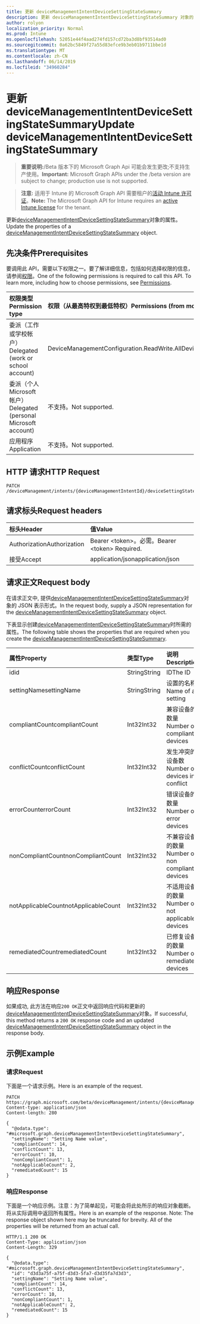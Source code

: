 ```yaml
---
title: 更新 deviceManagementIntentDeviceSettingStateSummary
description: 更新 deviceManagementIntentDeviceSettingStateSummary 对象的属性。
author: rolyon
localization_priority: Normal
ms.prod: Intune
ms.openlocfilehash: 52051e44f4aad274fd157cd72ba3d8bf93514ad0
ms.sourcegitcommit: 0a62bc5849f27a55d83efce9b3eb01b9711bbe1d
ms.translationtype: MT
ms.contentlocale: zh-CN
ms.lasthandoff: 06/14/2019
ms.locfileid: "34960284"
---
```

# <a name="update-devicemanagementintentdevicesettingstatesummary"></a><span data-ttu-id="06576-103">更新 deviceManagementIntentDeviceSettingStateSummary</span><span class="sxs-lookup"><span data-stu-id="06576-103">Update deviceManagementIntentDeviceSettingStateSummary</span></span>

> <span data-ttu-id="06576-104">**重要说明:**/Beta 版本下的 Microsoft Graph Api 可能会发生更改;不支持生产使用。</span><span class="sxs-lookup"><span data-stu-id="06576-104">**Important:** Microsoft Graph APIs under the /beta version are subject to change; production use is not supported.</span></span>

> <span data-ttu-id="06576-105">**注意:** 适用于 Intune 的 Microsoft Graph API 需要租户的[活动 Intune 许可证](https://go.microsoft.com/fwlink/?linkid=839381)。</span><span class="sxs-lookup"><span data-stu-id="06576-105">**Note:** The Microsoft Graph API for Intune requires an [active Intune license](https://go.microsoft.com/fwlink/?linkid=839381) for the tenant.</span></span>

<span data-ttu-id="06576-106">更新[deviceManagementIntentDeviceSettingStateSummary](../resources/intune-deviceintent-devicemanagementintentdevicesettingstatesummary.md)对象的属性。</span><span class="sxs-lookup"><span data-stu-id="06576-106">Update the properties of a [deviceManagementIntentDeviceSettingStateSummary](../resources/intune-deviceintent-devicemanagementintentdevicesettingstatesummary.md) object.</span></span>

## <a name="prerequisites"></a><span data-ttu-id="06576-107">先决条件</span><span class="sxs-lookup"><span data-stu-id="06576-107">Prerequisites</span></span>
<span data-ttu-id="06576-p101">要调用此 API，需要以下权限之一。要了解详细信息，包括如何选择权限的信息，请参阅[权限](/graph/permissions-reference)。</span><span class="sxs-lookup"><span data-stu-id="06576-p101">One of the following permissions is required to call this API. To learn more, including how to choose permissions, see [Permissions](/graph/permissions-reference).</span></span>

|<span data-ttu-id="06576-110">权限类型</span><span class="sxs-lookup"><span data-stu-id="06576-110">Permission type</span></span>|<span data-ttu-id="06576-111">权限（从最高特权到最低特权）</span><span class="sxs-lookup"><span data-stu-id="06576-111">Permissions (from most to least privileged)</span></span>|
|:---|:---|
|<span data-ttu-id="06576-112">委派（工作或学校帐户）</span><span class="sxs-lookup"><span data-stu-id="06576-112">Delegated (work or school account)</span></span>|<span data-ttu-id="06576-113">DeviceManagementConfiguration.ReadWrite.All</span><span class="sxs-lookup"><span data-stu-id="06576-113">DeviceManagementConfiguration.ReadWrite.All</span></span>|
|<span data-ttu-id="06576-114">委派（个人 Microsoft 帐户）</span><span class="sxs-lookup"><span data-stu-id="06576-114">Delegated (personal Microsoft account)</span></span>|<span data-ttu-id="06576-115">不支持。</span><span class="sxs-lookup"><span data-stu-id="06576-115">Not supported.</span></span>|
|<span data-ttu-id="06576-116">应用程序</span><span class="sxs-lookup"><span data-stu-id="06576-116">Application</span></span>|<span data-ttu-id="06576-117">不支持。</span><span class="sxs-lookup"><span data-stu-id="06576-117">Not supported.</span></span>|

## <a name="http-request"></a><span data-ttu-id="06576-118">HTTP 请求</span><span class="sxs-lookup"><span data-stu-id="06576-118">HTTP Request</span></span>
<!-- {
  "blockType": "ignored"
}
-->
``` http
PATCH /deviceManagement/intents/{deviceManagementIntentId}/deviceSettingStateSummaries/{deviceManagementIntentDeviceSettingStateSummaryId}
```

## <a name="request-headers"></a><span data-ttu-id="06576-119">请求标头</span><span class="sxs-lookup"><span data-stu-id="06576-119">Request headers</span></span>
|<span data-ttu-id="06576-120">标头</span><span class="sxs-lookup"><span data-stu-id="06576-120">Header</span></span>|<span data-ttu-id="06576-121">值</span><span class="sxs-lookup"><span data-stu-id="06576-121">Value</span></span>|
|:---|:---|
|<span data-ttu-id="06576-122">Authorization</span><span class="sxs-lookup"><span data-stu-id="06576-122">Authorization</span></span>|<span data-ttu-id="06576-123">Bearer &lt;token&gt;。必需。</span><span class="sxs-lookup"><span data-stu-id="06576-123">Bearer &lt;token&gt; Required.</span></span>|
|<span data-ttu-id="06576-124">接受</span><span class="sxs-lookup"><span data-stu-id="06576-124">Accept</span></span>|<span data-ttu-id="06576-125">application/json</span><span class="sxs-lookup"><span data-stu-id="06576-125">application/json</span></span>|

## <a name="request-body"></a><span data-ttu-id="06576-126">请求正文</span><span class="sxs-lookup"><span data-stu-id="06576-126">Request body</span></span>
<span data-ttu-id="06576-127">在请求正文中, 提供[deviceManagementIntentDeviceSettingStateSummary](../resources/intune-deviceintent-devicemanagementintentdevicesettingstatesummary.md)对象的 JSON 表示形式。</span><span class="sxs-lookup"><span data-stu-id="06576-127">In the request body, supply a JSON representation for the [deviceManagementIntentDeviceSettingStateSummary](../resources/intune-deviceintent-devicemanagementintentdevicesettingstatesummary.md) object.</span></span>

<span data-ttu-id="06576-128">下表显示创建[deviceManagementIntentDeviceSettingStateSummary](../resources/intune-deviceintent-devicemanagementintentdevicesettingstatesummary.md)时所需的属性。</span><span class="sxs-lookup"><span data-stu-id="06576-128">The following table shows the properties that are required when you create the [deviceManagementIntentDeviceSettingStateSummary](../resources/intune-deviceintent-devicemanagementintentdevicesettingstatesummary.md).</span></span>

|<span data-ttu-id="06576-129">属性</span><span class="sxs-lookup"><span data-stu-id="06576-129">Property</span></span>|<span data-ttu-id="06576-130">类型</span><span class="sxs-lookup"><span data-stu-id="06576-130">Type</span></span>|<span data-ttu-id="06576-131">说明</span><span class="sxs-lookup"><span data-stu-id="06576-131">Description</span></span>|
|:---|:---|:---|
|<span data-ttu-id="06576-132">id</span><span class="sxs-lookup"><span data-stu-id="06576-132">id</span></span>|<span data-ttu-id="06576-133">String</span><span class="sxs-lookup"><span data-stu-id="06576-133">String</span></span>|<span data-ttu-id="06576-134">ID</span><span class="sxs-lookup"><span data-stu-id="06576-134">The ID</span></span>|
|<span data-ttu-id="06576-135">settingName</span><span class="sxs-lookup"><span data-stu-id="06576-135">settingName</span></span>|<span data-ttu-id="06576-136">String</span><span class="sxs-lookup"><span data-stu-id="06576-136">String</span></span>|<span data-ttu-id="06576-137">设置的名称</span><span class="sxs-lookup"><span data-stu-id="06576-137">Name of a setting</span></span>|
|<span data-ttu-id="06576-138">compliantCount</span><span class="sxs-lookup"><span data-stu-id="06576-138">compliantCount</span></span>|<span data-ttu-id="06576-139">Int32</span><span class="sxs-lookup"><span data-stu-id="06576-139">Int32</span></span>|<span data-ttu-id="06576-140">兼容设备的数量</span><span class="sxs-lookup"><span data-stu-id="06576-140">Number of compliant devices</span></span>|
|<span data-ttu-id="06576-141">conflictCount</span><span class="sxs-lookup"><span data-stu-id="06576-141">conflictCount</span></span>|<span data-ttu-id="06576-142">Int32</span><span class="sxs-lookup"><span data-stu-id="06576-142">Int32</span></span>|<span data-ttu-id="06576-143">发生冲突的设备数</span><span class="sxs-lookup"><span data-stu-id="06576-143">Number of devices in conflict</span></span>|
|<span data-ttu-id="06576-144">errorCount</span><span class="sxs-lookup"><span data-stu-id="06576-144">errorCount</span></span>|<span data-ttu-id="06576-145">Int32</span><span class="sxs-lookup"><span data-stu-id="06576-145">Int32</span></span>|<span data-ttu-id="06576-146">错误设备的数量</span><span class="sxs-lookup"><span data-stu-id="06576-146">Number of error devices</span></span>|
|<span data-ttu-id="06576-147">nonCompliantCount</span><span class="sxs-lookup"><span data-stu-id="06576-147">nonCompliantCount</span></span>|<span data-ttu-id="06576-148">Int32</span><span class="sxs-lookup"><span data-stu-id="06576-148">Int32</span></span>|<span data-ttu-id="06576-149">不兼容设备的数量</span><span class="sxs-lookup"><span data-stu-id="06576-149">Number of non compliant devices</span></span>|
|<span data-ttu-id="06576-150">notApplicableCount</span><span class="sxs-lookup"><span data-stu-id="06576-150">notApplicableCount</span></span>|<span data-ttu-id="06576-151">Int32</span><span class="sxs-lookup"><span data-stu-id="06576-151">Int32</span></span>|<span data-ttu-id="06576-152">不适用设备的数量</span><span class="sxs-lookup"><span data-stu-id="06576-152">Number of not applicable devices</span></span>|
|<span data-ttu-id="06576-153">remediatedCount</span><span class="sxs-lookup"><span data-stu-id="06576-153">remediatedCount</span></span>|<span data-ttu-id="06576-154">Int32</span><span class="sxs-lookup"><span data-stu-id="06576-154">Int32</span></span>|<span data-ttu-id="06576-155">已修复设备的数量</span><span class="sxs-lookup"><span data-stu-id="06576-155">Number of remediated devices</span></span>|



## <a name="response"></a><span data-ttu-id="06576-156">响应</span><span class="sxs-lookup"><span data-stu-id="06576-156">Response</span></span>
<span data-ttu-id="06576-157">如果成功, 此方法在响应`200 OK`正文中返回响应代码和更新的[deviceManagementIntentDeviceSettingStateSummary](../resources/intune-deviceintent-devicemanagementintentdevicesettingstatesummary.md)对象。</span><span class="sxs-lookup"><span data-stu-id="06576-157">If successful, this method returns a `200 OK` response code and an updated [deviceManagementIntentDeviceSettingStateSummary](../resources/intune-deviceintent-devicemanagementintentdevicesettingstatesummary.md) object in the response body.</span></span>

## <a name="example"></a><span data-ttu-id="06576-158">示例</span><span class="sxs-lookup"><span data-stu-id="06576-158">Example</span></span>

### <a name="request"></a><span data-ttu-id="06576-159">请求</span><span class="sxs-lookup"><span data-stu-id="06576-159">Request</span></span>
<span data-ttu-id="06576-160">下面是一个请求示例。</span><span class="sxs-lookup"><span data-stu-id="06576-160">Here is an example of the request.</span></span>
``` http
PATCH https://graph.microsoft.com/beta/deviceManagement/intents/{deviceManagementIntentId}/deviceSettingStateSummaries/{deviceManagementIntentDeviceSettingStateSummaryId}
Content-type: application/json
Content-length: 280

{
  "@odata.type": "#microsoft.graph.deviceManagementIntentDeviceSettingStateSummary",
  "settingName": "Setting Name value",
  "compliantCount": 14,
  "conflictCount": 13,
  "errorCount": 10,
  "nonCompliantCount": 1,
  "notApplicableCount": 2,
  "remediatedCount": 15
}
```

### <a name="response"></a><span data-ttu-id="06576-161">响应</span><span class="sxs-lookup"><span data-stu-id="06576-161">Response</span></span>
<span data-ttu-id="06576-p102">下面是一个响应示例。注意：为了简单起见，可能会将此处所示的响应对象截断。将从实际调用中返回所有属性。</span><span class="sxs-lookup"><span data-stu-id="06576-p102">Here is an example of the response. Note: The response object shown here may be truncated for brevity. All of the properties will be returned from an actual call.</span></span>
``` http
HTTP/1.1 200 OK
Content-Type: application/json
Content-Length: 329

{
  "@odata.type": "#microsoft.graph.deviceManagementIntentDeviceSettingStateSummary",
  "id": "d3d3a75f-a75f-d3d3-5fa7-d3d35fa7d3d3",
  "settingName": "Setting Name value",
  "compliantCount": 14,
  "conflictCount": 13,
  "errorCount": 10,
  "nonCompliantCount": 1,
  "notApplicableCount": 2,
  "remediatedCount": 15
}
```





